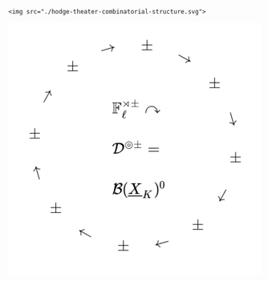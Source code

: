 
```
<img src="./hodge-theater-combinatorial-structure.svg">
```

<img src="../hodge-theater-combinatorial-structure.svg">
